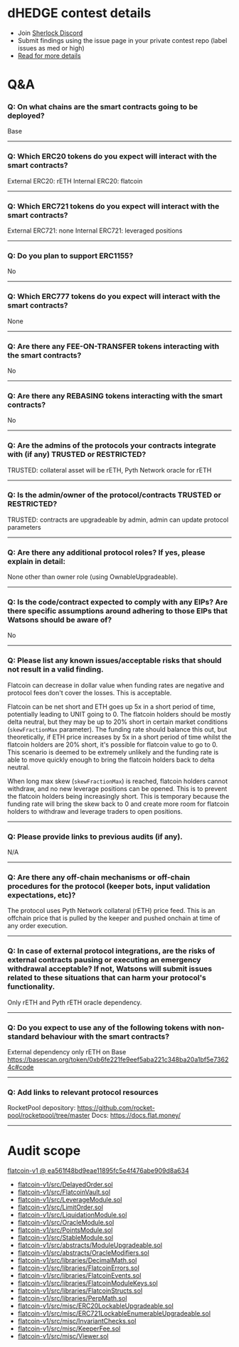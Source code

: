 
# dHEDGE contest details

- Join [Sherlock Discord](https://discord.gg/MABEWyASkp)
- Submit findings using the issue page in your private contest repo (label issues as med or high)
- [Read for more details](https://docs.sherlock.xyz/audits/watsons)

# Q&A

### Q: On what chains are the smart contracts going to be deployed?
Base
___

### Q: Which ERC20 tokens do you expect will interact with the smart contracts? 
External ERC20: rETH
Internal ERC20: flatcoin
___

### Q: Which ERC721 tokens do you expect will interact with the smart contracts? 
External ERC721: none
Internal ERC721: leveraged positions
___

### Q: Do you plan to support ERC1155?
No
___

### Q: Which ERC777 tokens do you expect will interact with the smart contracts? 
None
___

### Q: Are there any FEE-ON-TRANSFER tokens interacting with the smart contracts?

No
___

### Q: Are there any REBASING tokens interacting with the smart contracts?

No
___

### Q: Are the admins of the protocols your contracts integrate with (if any) TRUSTED or RESTRICTED?
TRUSTED: collateral asset will be rETH, Pyth Network oracle for rETH
___

### Q: Is the admin/owner of the protocol/contracts TRUSTED or RESTRICTED?
TRUSTED: contracts are upgradeable by admin, admin can update protocol parameters
___

### Q: Are there any additional protocol roles? If yes, please explain in detail:
None other than owner role (using OwnableUpgradeable).
___

### Q: Is the code/contract expected to comply with any EIPs? Are there specific assumptions around adhering to those EIPs that Watsons should be aware of?
No
___

### Q: Please list any known issues/acceptable risks that should not result in a valid finding.
Flatcoin can decrease in dollar value when funding rates are negative and protocol fees don't cover the losses. This is acceptable.

Flatcoin can be net short and ETH goes up 5x in a short period of time, potentially leading to UNIT going to 0.
The flatcoin holders should be mostly delta neutral, but they may be up to 20% short in certain market conditions (`skewFractionMax` parameter).
The funding rate should balance this out, but theoretically, if ETH price increases by 5x in a short period of time whilst the flatcoin holders are 20% short, it's possible for flatcoin value to go to 0. This scenario is deemed to be extremely unlikely and the funding rate is able to move quickly enough to bring the flatcoin holders back to delta neutral.

When long max skew (`skewFractionMax`) is reached, flatcoin holders cannot withdraw, and no new leverage positions can be opened.
This is to prevent the flatcoin holders being increasingly short. This is temporary because the funding rate will bring the skew back to 0 and create more room for flatcoin holders to withdraw and leverage traders to open positions.
___

### Q: Please provide links to previous audits (if any).
N/A
___

### Q: Are there any off-chain mechanisms or off-chain procedures for the protocol (keeper bots, input validation expectations, etc)?
The protocol uses Pyth Network collateral (rETH) price feed. This is an offchain price that is pulled by the keeper and pushed onchain at time of any order execution.
___

### Q: In case of external protocol integrations, are the risks of external contracts pausing or executing an emergency withdrawal acceptable? If not, Watsons will submit issues related to these situations that can harm your protocol's functionality.
Only rETH and Pyth rETH oracle dependency.
___

### Q: Do you expect to use any of the following tokens with non-standard behaviour with the smart contracts?
External dependency only rETH on Base https://basescan.org/token/0xb6fe221fe9eef5aba221c348ba20a1bf5e73624c#code
___

### Q: Add links to relevant protocol resources
RocketPool depository: https://github.com/rocket-pool/rocketpool/tree/master
Docs: https://docs.flat.money/
___



# Audit scope


[flatcoin-v1 @ ea561f48bd9eae11895fc5e4f476abe909d8a634](https://github.com/dhedge/flatcoin-v1/tree/ea561f48bd9eae11895fc5e4f476abe909d8a634)
- [flatcoin-v1/src/DelayedOrder.sol](flatcoin-v1/src/DelayedOrder.sol)
- [flatcoin-v1/src/FlatcoinVault.sol](flatcoin-v1/src/FlatcoinVault.sol)
- [flatcoin-v1/src/LeverageModule.sol](flatcoin-v1/src/LeverageModule.sol)
- [flatcoin-v1/src/LimitOrder.sol](flatcoin-v1/src/LimitOrder.sol)
- [flatcoin-v1/src/LiquidationModule.sol](flatcoin-v1/src/LiquidationModule.sol)
- [flatcoin-v1/src/OracleModule.sol](flatcoin-v1/src/OracleModule.sol)
- [flatcoin-v1/src/PointsModule.sol](flatcoin-v1/src/PointsModule.sol)
- [flatcoin-v1/src/StableModule.sol](flatcoin-v1/src/StableModule.sol)
- [flatcoin-v1/src/abstracts/ModuleUpgradeable.sol](flatcoin-v1/src/abstracts/ModuleUpgradeable.sol)
- [flatcoin-v1/src/abstracts/OracleModifiers.sol](flatcoin-v1/src/abstracts/OracleModifiers.sol)
- [flatcoin-v1/src/libraries/DecimalMath.sol](flatcoin-v1/src/libraries/DecimalMath.sol)
- [flatcoin-v1/src/libraries/FlatcoinErrors.sol](flatcoin-v1/src/libraries/FlatcoinErrors.sol)
- [flatcoin-v1/src/libraries/FlatcoinEvents.sol](flatcoin-v1/src/libraries/FlatcoinEvents.sol)
- [flatcoin-v1/src/libraries/FlatcoinModuleKeys.sol](flatcoin-v1/src/libraries/FlatcoinModuleKeys.sol)
- [flatcoin-v1/src/libraries/FlatcoinStructs.sol](flatcoin-v1/src/libraries/FlatcoinStructs.sol)
- [flatcoin-v1/src/libraries/PerpMath.sol](flatcoin-v1/src/libraries/PerpMath.sol)
- [flatcoin-v1/src/misc/ERC20LockableUpgradeable.sol](flatcoin-v1/src/misc/ERC20LockableUpgradeable.sol)
- [flatcoin-v1/src/misc/ERC721LockableEnumerableUpgradeable.sol](flatcoin-v1/src/misc/ERC721LockableEnumerableUpgradeable.sol)
- [flatcoin-v1/src/misc/InvariantChecks.sol](flatcoin-v1/src/misc/InvariantChecks.sol)
- [flatcoin-v1/src/misc/KeeperFee.sol](flatcoin-v1/src/misc/KeeperFee.sol)
- [flatcoin-v1/src/misc/Viewer.sol](flatcoin-v1/src/misc/Viewer.sol)


